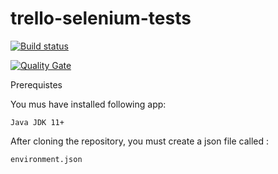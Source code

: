 # trello-selenium-tests

[![Build status](https://travis-ci.com/AT-08/trello-selenium-tests.svg?branch=develop)](https://travis-ci.com/AT-08/trello-selenium-tests) 

[![Quality Gate](https://sonarcloud.io/api/project_badges/measure?project=AT-08_trello-selenium-tests&metric=alert_status)](https://sonarcloud.io/dashboard/index/AT-08_trello-selenium-tests)

Prerequistes

You mus have installed following app:

    Java JDK 11+
    
After cloning the repository, you must create a json file called :

    environment.json
